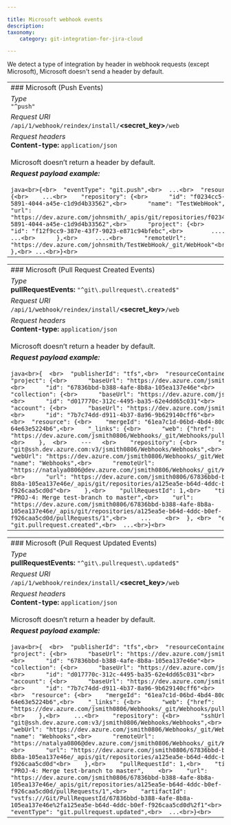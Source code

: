 ```yaml
---

title: Microsoft webhook events
description:
taxonomy:
    category: git-integration-for-jira-cloud

---
```

We detect a type of integration by header in webhook requests (except Microsoft), Microsoft doesn't send a header by default.

|     |
| --- |
| ### Microsoft (Push Events) |
| _Type_  <br>`"^push"` |
| _Request URI_  <br>`/api/1/webhook/reindex/install/`**<secret\_key>**`/web` |
| _Request headers_  <br>**Content-type:** `application/json`<br><br>Microsoft doesn’t return a header by default. |
| _**Request payload example:**_<br><br>```java<br>{<br>  "eventType": "git.push",<br>  ...<br>  "resource": {<br>    ...<br>    "repository": {<br>      "id": "f0234cc5-5891-4044-a45e-c1d9d4b33562",<br>      "name": "TestWebHook",<br>      "url": "https://dev.azure.com/johnsmith/_apis/git/repositories/f0234cc5-5891-4044-a45e-c1d9d4b33562",<br>      "project": {<br>        "id": "f12f9cc9-387e-43f7-9023-e871c94bfebc",<br>        ....<br>       ...<br>      },<br>     ....<br>      "remoteUrl": "https://dev.azure.com/johnsmith/TestWebHook/_git/WebHook"<br>    },<br>	...<br>}<br>``` |

|     |
| --- |
| ### Microsoft (Pull Request Created Events) |
| _Type_  <br>**pullRequestEvents:** `"^git\.pullrequest\.created$"` |
| _Request URI_  <br>`/api/1/webhook/reindex/install/`**<secret\_key>**`/web` |
| _Request headers_  <br>**Content-type:** `application/json`<br><br>Microsoft doesn’t return a header by default. |
| _**Request payload example:**_<br><br>```java<br>{  <br>  "publisherId": "tfs",<br>  "resourceContainers": {<br>    "project": {<br>      "baseUrl": "https://dev.azure.com/jsmith0806/",<br>      "id": "67836bbd-b388-4afe-8b8a-105ea137e46e"<br>    },<br>    "collection": {<br>      "baseUrl": "https://dev.azure.com/jsmith0806/",<br>      "id": "d017770c-312c-4495-ba35-62e4dd65c031"<br>    },<br>    "account": {<br>      "baseUrl": "https://dev.azure.com/jsmith0806/",<br>      "id": "7b7c74dd-d911-4b37-8a96-9b629140cff6"<br>    }<br>  },<br>  "resource": {<br>    "mergeId": "61ea7c1d-06bd-4bd4-80d4-64e63e5224b6",<br>    "_links": {<br>      "web": {"href": "https://dev.azure.com/jsmith0806/Webhooks/_git/Webhooks/pullrequest/1"}<br>    },  <br>    ---   <br>    "repository": {<br>      "sshUrl": "git@ssh.dev.azure.com:v3/jsmith0806/Webhooks/Webhooks",<br>      "webUrl": "https://dev.azure.com/jsmith0806/Webhooks/_git/Webhooks",<br>      "name": "Webhooks",<br>      "remoteUrl": "https://natalya0806@dev.azure.com/jsmith0806/Webhooks/_git/Webhooks",<br>      "url": "https://dev.azure.com/jsmith0806/67836bbd-b388-4afe-8b8a-105ea137e46e/_apis/git/repositories/a125ea5e-b64d-4ddc-b0ef-f926caa5cd0d"<br>    },<br>    "pullRequestId": 1,<br>    "title": "PROJ-4: Merge test-branch to master",<br>    "url": "https://dev.azure.com/jsmith0806/67836bbd-b388-4afe-8b8a-105ea137e46e/_apis/git/repositories/a125ea5e-b64d-4ddc-b0ef-f926caa5cd0d/pullRequests/1",<br>    ...    <br>  }, <br>  "eventType": "git.pullrequest.created",<br>  ...<br>}<br>``` |

|     |
| --- |
| ### Microsoft (Pull Request Updated Events) |
| _Type_  <br>**pullRequestEvents:** `"^git\.pullrequest\.updated$"` |
| _Request URI_  <br>`/api/1/webhook/reindex/install/`**<secret\_key>**`/web` |
| _Request headers_  <br>**Content-type:** `application/json`<br><br>Microsoft doesn’t return a header by default. |
| _**Request payload example:**_<br><br>```java<br>{  <br>  "publisherId": "tfs",<br>  "resourceContainers": {<br>    "project": {<br>      "baseUrl": "https://dev.azure.com/jsmith0806/",<br>      "id": "67836bbd-b388-4afe-8b8a-105ea137e46e"<br>    },<br>    "collection": {<br>      "baseUrl": "https://dev.azure.com/jsmith0806/",<br>      "id": "d017770c-312c-4495-ba35-62e4dd65c031"<br>    },<br>    "account": {<br>      "baseUrl": "https://dev.azure.com/jsmith0806/",<br>      "id": "7b7c74dd-d911-4b37-8a96-9b629140cff6"<br>    }<br>  },<br>  "resource": {<br>    "mergeId": "61ea7c1d-06bd-4bd4-80d4-64e63e5224b6",<br>    "_links": {<br>      "web": {"href": "https://dev.azure.com/jsmith0806/Webhooks/_git/Webhooks/pullrequest/1"}<br>    },<br>    ...<br>    "repository": {<br>      "sshUrl": "git@ssh.dev.azure.com:v3/jsmith0806/Webhooks/Webhooks",<br>      "webUrl": "https://dev.azure.com/jsmith0806/Webhooks/_git/Webhooks",<br>      "name": "Webhooks",<br>      "remoteUrl": "https://natalya0806@dev.azure.com/jsmith0806/Webhooks/_git/Webhooks",<br>      "url": "https://dev.azure.com/jsmith0806/67836bbd-b388-4afe-8b8a-105ea137e46e/_apis/git/repositories/a125ea5e-b64d-4ddc-b0ef-f926caa5cd0d"<br>    },<br>    "pullRequestId": 1,<br>    "title": "PROJ-4: Merge test-branch to master",    <br>    "url": "https://dev.azure.com/jsmith0806/67836bbd-b388-4afe-8b8a-105ea137e46e/_apis/git/repositories/a125ea5e-b64d-4ddc-b0ef-f926caa5cd0d/pullRequests/1",<br>    "artifactId": "vstfs:///Git/PullRequestId/67836bbd-b388-4afe-8b8a-105ea137e46e%2fa125ea5e-b64d-4ddc-b0ef-f926caa5cd0d%2f1"<br>  },<br>  "eventType": "git.pullrequest.updated",<br>  ...<br>}<br>``` |

